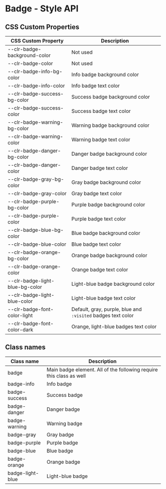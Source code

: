 # Badge - Style API

## CSS Custom Properties

| CSS Custom Property             | Description                                                  |
| ------------------------------- | ------------------------------------------------------------ |
| --clr-badge-background-color    | Not used                                                     |
| --clr-badge-color               | Not used                                                     |
| --clr-badge-info-bg-color       | Info badge background color                                  |
| --clr-badge-info-color          | Info badge text color                                        |
| --clr-badge-success-bg-color    | Success badge background color                               |
| --clr-badge-success-color       | Success badge text color                                     |
| --clr-badge-warning-bg-color    | Warning badge background color                               |
| --clr-badge-warning-color       | Warning badge text color                                     |
| --clr-badge-danger-bg-color     | Danger badge background color                                |
| --clr-badge-danger-color        | Danger badge text color                                      |
| --clr-badge-gray-bg-color       | Gray badge background color                                  |
| --clr-badge-gray-color          | Gray badge text color                                        |
| --clr-badge-purple-bg-color     | Purple badge background color                                |
| --clr-badge-purple-color        | Purple badge text color                                      |
| --clr-badge-blue-bg-color       | Blue badge background color                                  |
| --clr-badge-blue-color          | Blue badge text color                                        |
| --clr-badge-orange-bg-color     | Orange badge background color                                |
| --clr-badge-orange-color        | Orange badge text color                                      |
| --clr-badge-light-blue-bg-color | Light-blue badge background color                            |
| --clr-badge-light-blue-color    | Light-blue badge text color                                  |
| --clr-badge-font-color-light    | Default, gray, purple, blue and `:visited` badges text color |
| --clr-badge-font-color-dark     | Orange, light-blue badges text color                         |

## Class names

| Class name       | Description                                                         |
| ---------------- | ------------------------------------------------------------------- |
| badge            | Main badge element. All of the following require this class as well |
| badge-info       | Info badge                                                          |
| badge-success    | Success badge                                                       |
| badge-danger     | Danger badge                                                        |
| badge-warning    | Warning badge                                                       |
| badge-gray       | Gray badge                                                          |
| badge-purple     | Purple badge                                                        |
| badge-blue       | Blue badge                                                          |
| badge-orange     | Orange badge                                                        |
| badge-light-blue | Light-blue badge                                                    |
